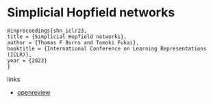 # Simplicial Hopfield networks

```
@inproceedings{shn_iclr23,
title = {Simplicial Hopfield networks},
author = {Thomas F Burns and Tomoki Fukai},
booktitle = {International Conference on Learning Representations (ICLR)},
year = {2023}
}
```

links
- [openreview](https://openreview.net/forum?id=_QLsH8gatwx)
